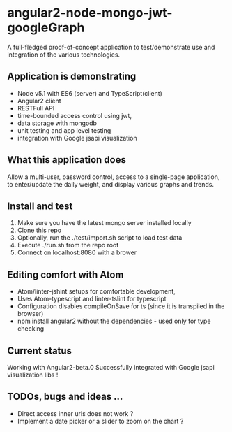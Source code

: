 # angular2-node-mongo-jwt-googleGraph

A full-fledged proof-of-concept application to test/demonstrate use and integration of the various technologies.

## Application is demonstrating

* Node v5.1 with ES6 (server) and TypeScript(client)
* Angular2 client
* RESTFull API
* time-bounded access control using jwt,
* data storage with mongodb
* unit testing and app level testing
* integration with Google jsapi visualization

## What this application does

Allow a multi-user, password control, access to a single-page application,
to enter/update the daily weight, and display various graphs and trends.

## Install and test

1. Make sure you have the latest mongo server installed locally
2. Clone this repo
3. Optionally, run the ./test/import.sh script to load test data
3. Execute ./run.sh from the repo root
4. Connect on localhost:8080 with a brower

## Editing comfort with Atom

* Atom/linter-jshint setups for comfortable development,
* Uses Atom-typescript and linter-tslint for typescript
* Configuration disables compileOnSave for ts (since it is transpiled in the browser)
* npm install angular2 without the dependencies - used only for type checking

## Current status

Working with Angular2-beta.0
Successfully integrated with Google jsapi visualization libs !

## TODOs, bugs and ideas ...

* Direct access inner urls does not work ?
* Implement a date picker or a slider to zoom on the chart ?

